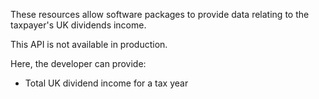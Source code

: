 These resources allow software packages to provide data relating to the taxpayer's UK dividends income.

This API is not available in production.

Here, the developer can provide:

* Total UK dividend income for a tax year
